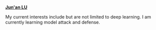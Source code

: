 <a href="https://brickloo.github.io/about/">**Jun'an LU**</a>

My current interests include but are not limited to deep learning. I am currently learning model attack and defense.
